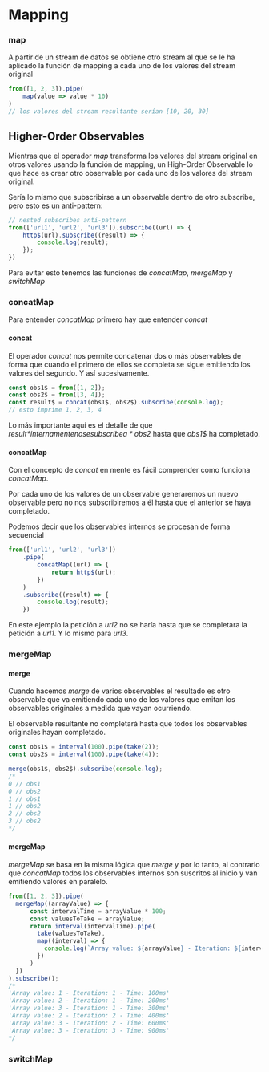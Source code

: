 # Mapping

### map
A partir de un stream de datos se obtiene otro stream al que se le ha aplicado la función de mapping a cada uno de los valores del stream original

```javascript
from([1, 2, 3]).pipe(
    map(value => value * 10)
)
// los valores del stream resultante serían [10, 20, 30]
```

## Higher-Order Observables
Mientras que el operador *map* transforma los valores del stream original en otros valores usando la función de mapping,
un High-Order Observable lo que hace es crear otro observable por cada uno de los valores del stream original.

Sería lo mismo que subscribirse a un observable dentro de otro subscribe,
pero esto es un anti-pattern:
```javascript
// nested subscribes anti-pattern
from(['url1', 'url2', 'url3']).subscribe((url) => {
    http$(url).subscribe((result) => {
        console.log(result);
    });
})
```
Para evitar esto tenemos las funciones de *concatMap*, *mergeMap* y *switchMap*

### concatMap
Para entender *concatMap* primero hay que entender *concat*

#### concat
El operador *concat* nos permite concatenar dos o más observables de forma que cuando
el primero de ellos se completa se sigue emitiendo los valores del segundo. Y así sucesivamente.
```javascript
const obs1$ = from([1, 2]);
const obs2$ = from([3, 4]);
const result$ = concat(obs1$, obs2$).subscribe(console.log);
// esto imprime 1, 2, 3, 4
```
Lo más importante aquí es el detalle de que *result$* internamente no se subscribe a *obs2$* hasta que *obs1$* ha completado.

#### concatMap
Con el concepto de *concat* en mente es fácil comprender como funciona *concatMap*.

Por cada uno de los valores de un observable generaremos un nuevo observable pero no nos subscribiremos a él hasta que el anterior se haya completado.

Podemos decir que los observables internos se procesan de forma secuencial
```javascript
from(['url1', 'url2', 'url3'])
    .pipe(
        concatMap((url) => {
            return http$(url);
        })
    )
    .subscribe((result) => {
        console.log(result);
    })
```
En este ejemplo la petición a *url2* no se haría hasta que se completara la petición a *url1*. Y lo mismo para *url3*.


### mergeMap

#### merge
Cuando hacemos *merge* de varios observables el resultado es otro observable que va emitiendo cada uno de los valores
que emitan los observables originales a medida que vayan ocurriendo.

El observable resultante no completará hasta que todos los observables originales hayan completado.

```javascript
const obs1$ = interval(100).pipe(take(2));
const obs2$ = interval(100).pipe(take(4));

merge(obs1$, obs2$).subscribe(console.log);
/* 
0 // obs1
0 // obs2
1 // obs1
1 // obs2
2 // obs2
3 // obs2
*/
```

#### mergeMap
*mergeMap* se basa en la misma lógica que *merge* y por lo tanto, al contrario que *concatMap* todos los observables internos
son suscritos al inicio y van emitiendo valores en paralelo.

```javascript
from([1, 2, 3]).pipe(
  mergeMap((arrayValue) => {
      const intervalTime = arrayValue * 100;
      const valuesToTake = arrayValue;
      return interval(intervalTime).pipe(
        take(valuesToTake),
        map((interval) => {
          console.log(`Array value: ${arrayValue} - Iteration: ${interval + 1} - Time: ${intervalTime * (interval + 1)}ms`)
        })
      )
  })
).subscribe();
/* 
'Array value: 1 - Iteration: 1 - Time: 100ms'
'Array value: 2 - Iteration: 1 - Time: 200ms'
'Array value: 3 - Iteration: 1 - Time: 300ms'
'Array value: 2 - Iteration: 2 - Time: 400ms'
'Array value: 3 - Iteration: 2 - Time: 600ms'
'Array value: 3 - Iteration: 3 - Time: 900ms'
*/
```

### switchMap